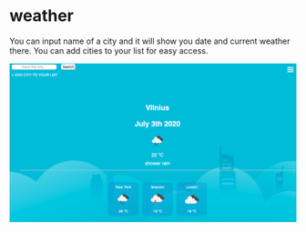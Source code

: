 # weather

You can input name of a city and it will show you date and current weather there. 
You can add cities to your list for easy access.

![](images/screenshot.png)
